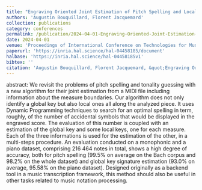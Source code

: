 ```yaml
---
title: "Engraving Oriented Joint Estimation of Pitch Spelling and Local and Global Keys"
authors: 'Augustin Bouquillard, Florent Jacquemard'
collection: publications
category: conferences
permalink: /publication/2024-04-01-Engraving-Oriented-Joint-Estimation-of-Pitch-Spelling-and-Local-and-Global-Keys
date: 2024-04-01
venue: 'Proceedings of International Conference on Technologies for Music Notation and Representation (TENOR)'
paperurl: 'https://inria.hal.science/hal-04458185/document'
halbase: 'https://inria.hal.science/hal-04458185v1'
bibtex: ''
citation: 'Augustin Bouquillard, Florent Jacquemard, &quot;Engraving Oriented Joint Estimation of Pitch Spelling and Local and Global Keys&quot; In the proceedings of International Conference on Technologies for Music Notation and Representation (TENOR), 2024.'
---
```

abstract: 
We revisit the problems of pitch spelling and tonality guessing with a new algorithm for their joint estimation from a MIDI file including information about the measure boundaries. Our algorithm does not only identify a global key but also local ones all along the analyzed piece. It uses Dynamic Programming techniques to search for an optimal spelling in term, roughly, of the number of accidental symbols that would be displayed in the engraved score. The evaluation of this number is coupled with an estimation of the global key and some local keys, one for each measure. Each of the three informations is used for the estimation of the other, in a multi-steps procedure. An evaluation conducted on a monophonic and a piano dataset, comprising 216 464 notes in total, shows a high degree of accuracy, both for pitch spelling (99.5% on average on the Bach corpus and 98.2% on the whole dataset) and global key signature estimation (93.0% on average, 95.58% on the piano dataset). Designed originally as a backend tool in a music transcription framework, this method should also be useful in other tasks related to music notation processing.